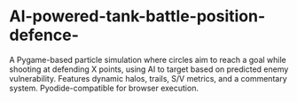 # AI-powered-tank-battle-position-defence-
A Pygame-based particle simulation where circles aim to reach a goal while shooting at defending X points, using AI to target based on predicted enemy vulnerability. Features dynamic halos, trails, S/V metrics, and a commentary system. Pyodide-compatible for browser execution.

